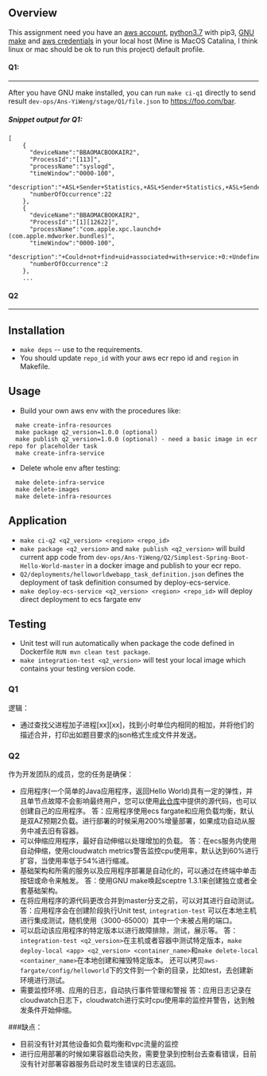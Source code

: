 ## Overview
This assignment need you have an [aws account](https://aws.amazon.com/), [python3.7](https://www.python.org/downloads/) with pip3, [GNU make](https://www.gnu.org/software/make/) and [aws credentials](https://docs.aws.amazon.com/cli/latest/userguide/cli-configure-files.html) in your local host (Mine is MacOS Catalina, I think linux or mac should be ok to run this project) default profile.
#### Q1:
----------
After you have GNU make installed, you can run `make ci-q1` directly to send result `dev-ops/Ans-YiWeng/stage/Q1/file.json` to https://foo.com/bar.
##### Snippet output for Q1:
```
[
    {
      "deviceName":"BBAOMACBOOKAIR2",
      "ProcessId":"[113]",
      "processName":"syslogd",
      "timeWindow":"0000-100",
      "description":"+ASL+Sender+Statistics,+ASL+Sender+Statistics,+ASL+Sender+Statistics,+Configuration+Notice:+ASL+Module+\"com.apple.cdscheduler\"...",
      "numberOfOccurrence":22
    },
    {
      "deviceName":"BBAOMACBOOKAIR2",
      "ProcessId":"[1][12622]",
      "processName":"com.apple.xpc.launchd+(com.apple.mdworker.bundles)",
      "timeWindow":"0000-100",
      "description":"+Could+not+find+uid+associated+with+service:+0:+Undefined+error:+0+501,+Service+exited+with+abnormal+code:+78",
      "numberOfOccurrence":2
    },
    ...
```
#### Q2
----------
Installation
-----
- `make deps` -- use to the requirements.
- You should update `repo_id` with your aws ecr repo id and `region` in Makefile.

Usage
-----
- Build your own aws env with the procedures like:
```
  make create-infra-resources
  make package q2_version=1.0.0 (optional) 
  make publish q2_version=1.0.0 (optional) - need a basic image in ecr repo for placeholder task
  make create-infra-service
```
- Delete whole env after testing:
```
  make delete-infra-service
  make delete-images
  make delete-infra-resources
```
Application
-----
- `make ci-q2 <q2_version> <region> <repo_id>`
- `make package <q2_version>` and `make publish <q2_version>` will build current app code from `dev-ops/Ans-YiWeng/Q2/Simplest-Spring-Boot-Hello-World-master` in a docker image and publish to your ecr repo.
- `Q2/deployments/helloworldwebapp_task_definition.json` defines the deployment of task definition consumed by deploy-ecs-service.
- `make deploy-ecs-service <q2_version> <region> <repo_id>` will deploy direct deployment to ecs fargate env

Testing
-----
- Unit test will run automatically when package the code defined in Dockerfile `RUN mvn clean test package`. 
- `make integration-test <q2_version>` will test your local image which contains your testing version code.

### Q1
逻辑：
- 通过查找父进程加子进程[xx][xx]，找到小时单位内相同的相加，并将他们的描述合并，打印出如题目要求的json格式生成文件并发送。

### Q2

作为开发团队的成员，您的任务是确保：

- 应用程序(一个简单的Java应用程序，返回Hello World)具有一定的弹性，并且单节点故障不会影响最终用户，您可以使用[此仓库](https://github.com/goxr3plus/Simplest-Spring-Boot-Hello-World)中提供的源代码，也可以创建自己的应用程序。
  答：应用程序使用ecs fargate和应用负载均衡，默认是双AZ预期2负载。进行部署的时候采用200%增量部署，如果成功自动从服务中减去旧有容器。
- 可以伸缩应用程序，最好自动伸缩以处理增加的负载。
  答：在ecs服务内使用自动伸缩，使用cloudwatch metrics警告监控cpu使用率，默认达到60%进行扩容，当使用率低于54%进行缩减。
- 基础架构和所需的服务以及应用程序部署是自动化的，可以通过在终端中单击按钮或命令来触发。
  答：使用GNU make唤起sceptre 1.3.1来创建独立或者全套基础架构。
- 在将应用程序的源代码更改合并到master分支之前，可以对其进行自动测试。
  答：应用程序会在创建阶段执行Unit test, `integration-test` 可以在本地主机进行集成测试，随机使用（3000-65000）其中一个未被占用的端口。
- 可以启动该应用程序的特定版本以进行故障排除，测试，展示等。
  答：`integration-test <q2_version>`在主机或者容器中测试特定版本，`make deploy-local <app> <q2_version> <container_name>`和`make delete-local <container_name>`在本地创建和摧毁特定版本。
  还可以拷贝`aws-fargate/config/helloworld`下的文件到一个新的目录，比如test，去创建新环境进行测试。
- 需要监控环境、应用的日志，自动执行事件管理和警报
  答：应用日志记录在cloudwatch日志下，cloudwatch进行实时cpu使用率的监控并警告，达到触发条件开始伸缩。

###缺点：
- 目前没有针对其他设备如负载均衡和vpc流量的监控
- 进行应用部署的时候如果容器启动失败，需要登录到控制台去查看错误，目前没有针对部署容器服务启动时发生错误的日志返回。